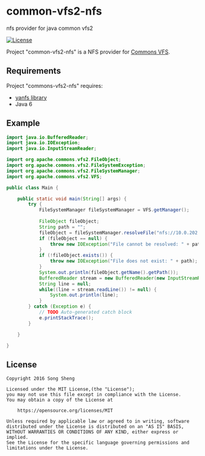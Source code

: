 # common-vfs2-nfs
nfs provider for java common vfs2

[![License](http://img.shields.io/badge/License-MIT-blue.svg?style=flat)](http://opensource.org/licenses/mit)


Project "common-vfs2-nfs" is a NFS provider for [Commons VFS](http://commons.apache.org/proper/commons-vfs/).


## Requirements

Project "commons-vfs2-nfs" requires:
* [yanfs library](https://github.com/raisercostin/yanfs)
* Java 6



## Example

```java
import java.io.BufferedReader;
import java.io.IOException;
import java.io.InputStreamReader;

import org.apache.commons.vfs2.FileObject;
import org.apache.commons.vfs2.FileSystemException;
import org.apache.commons.vfs2.FileSystemManager;
import org.apache.commons.vfs2.VFS;

public class Main {

	public static void main(String[] args) {
		try {
			FileSystemManager fileSystemManager = VFS.getManager();
			
			FileObject fileObject;
			String path = "";
	        fileObject = fileSystemManager.resolveFile("nfs://10.0.202.122//opt/glog/a.txt");
	        if (fileObject == null) {
	            throw new IOException("File cannot be resolved: " + path);
	        }
	        if (!fileObject.exists()) {
	            throw new IOException("File does not exist: " + path);
	        }
	        System.out.println(fileObject.getName().getPath());
	        BufferedReader stream = new BufferedReader(new InputStreamReader(fileObject.getContent().getInputStream(), "utf-8"));
        	String line = null;
        	while((line = stream.readLine()) != null) {
        		System.out.println(line);
        	}
		} catch (Exception e) {
			// TODO Auto-generated catch block
			e.printStackTrace();
		}

	}

}
```



## License

```
Copyright 2016 Song Sheng

Licensed under the MIT License,(the "License");
you may not use this file except in compliance with the License.
You may obtain a copy of the License at

    https://opensource.org/licenses/MIT

Unless required by applicable law or agreed to in writing, software
distributed under the License is distributed on an "AS IS" BASIS,
WITHOUT WARRANTIES OR CONDITIONS OF ANY KIND, either express or implied.
See the License for the specific language governing permissions and
limitations under the License.
```
